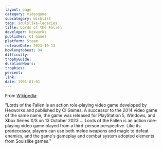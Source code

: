 ```yaml
---
layout: page
category: videogame
subcategory: wishlist
tags: soulslike-legacies
title: Lords of the Fallen
developer: Hexworks
publisher: CI Games
platform: Steam
releaseDate: 2023-10-13
howlongtobeat: 94
difficulty:
trophyGuide:
durationHours:
trophies:
percent:
link:
date: 1991-01-01
---
```


From [Wikipedia](https://en.wikipedia.org/wiki/Lords_of_the_Fallen_(2023_video_game)):

"Lords of the Fallen is an action role-playing video game developed by Hexworks and published by CI Games. A successor to the 2014 video game of the same name, the game was released for PlayStation 5, Windows, and Xbox Series X/S on 13 October 2023 ... Lords of the Fallen is an action role-playing video game played from a third-person perspective. Like its predecessor, players can use both melee weapons and magic to defeat enemies, and the game's gameplay and combat system adopted elements from Soulslike games."
